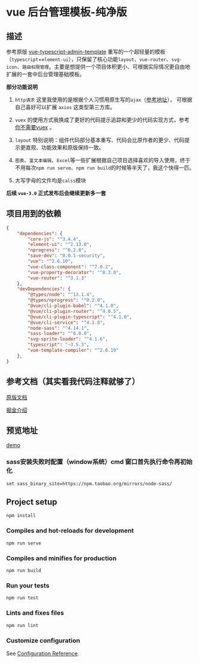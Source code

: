 # vue 后台管理模板-纯净版

## 描述
参考原版 [vue-typescript-admin-template](https://github.com/Armour/vue-typescript-admin-template) 重写的一个超轻量的模板（`typescript`+`element-ui`），只保留了核心功能`layout`、`vue-router`、`svg-icon`、`路由权限管理`。主要是想提供一个项目体积更小、可根据实际情况更自由地扩展的一套中后台管理基础模板。

**部分功能说明**

1. `http请求` 这里我使用的是根据个人习惯用原生写的`ajax`（[参考地址](https://github.com/Hansen-hjs/my-note/blob/master/JavaScript/js/ajax.js)）， 可根据自己喜好可以扩展 `axios` 这类型第三方库。

2. `vuex` 的使用方式我换成了更好的代码提示追踪和更少的代码实现方式，参考 [你不需要vuex](https://juejin.im/post/5d425a83f265da03d8719cb8) 。

3. `layout` 特别说明：组件代码部分基本重写、代码会比原作者的更少、代码提示更直观、功能效果和原版保持一致。

4. `图表`、`富文本编辑`、`Excel`等一些扩展根据自己项目选择喜欢的导入使用，终于不用每次`npm run serve`、`npm run build`的时候等半天了，我这个快得一匹。

5. 大写字母的文件均是`calss`模块

**后续 `vue-3.0` 正式发布后会继续更新多一套**

## 项目用到的依赖
```json
{
	"dependencies": {
        "core-js": "^3.4.4",
        "element-ui": "^2.13.0",
        "nprogress": "^0.2.0",
        "save-dev": "0.0.1-security",
        "vue": "^2.6.10",
        "vue-class-component": "^7.0.2",
        "vue-property-decorator": "^8.3.0",
        "vue-router": "^3.1.3"
    },
	"devDependencies": {
        "@types/node": "^13.1.4",
        "@types/nprogress": "^0.2.0",
        "@vue/cli-plugin-babel": "^4.1.0",
        "@vue/cli-plugin-router": "^4.0.5",
        "@vue/cli-plugin-typescript": "^4.1.0",
        "@vue/cli-service": "^4.1.0",
        "node-sass": "^4.14.1",
        "sass-loader": "^8.0.0",
        "svg-sprite-loader": "^4.1.6",
        "typescript": "~3.5.3",
        "vue-template-compiler": "^2.6.10"
    },
}
```
## 参考文档（其实看我代码注释就够了）

[原版文档](https://armour.github.io/vue-typescript-admin-docs/zh)

[掘金介绍](https://juejin.im/post/5e154afae51d45410f123afc)

## 预览地址

[demo](https://huangjingsheng.gitee.io/hjs/vue2-admin/)


### sass安装失败时配置（window系统）cmd 窗口首先执行命令再初始化
```
set sass_binary_site=https://npm.taobao.org/mirrors/node-sass/
```

## Project setup
```
npm install
```

### Compiles and hot-reloads for development
```
npm run serve
```

### Compiles and minifies for production
```
npm run build
```

### Run your tests
```
npm run test
```

### Lints and fixes files
```
npm run lint
```

### Customize configuration
See [Configuration Reference](https://cli.vuejs.org/config/).
